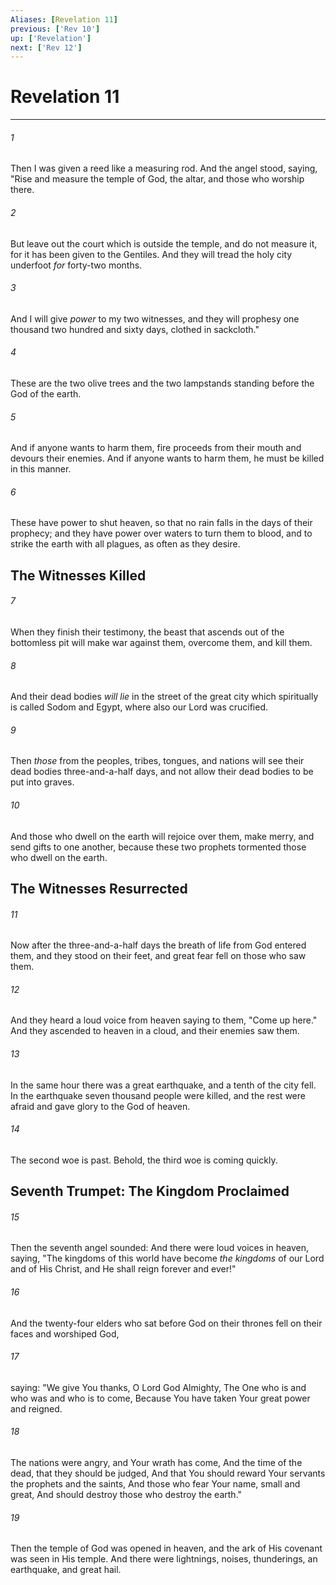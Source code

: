 ```yaml
---
Aliases: [Revelation 11]
previous: ['Rev 10']
up: ['Revelation']
next: ['Rev 12']
---
```

# Revelation 11

***


###### 1 
Then I was given a reed like a measuring rod. And the angel stood, saying, "Rise and measure the temple of God, the altar, and those who worship there. 

###### 2 
But leave out the court which is outside the temple, and do not measure it, for it has been given to the Gentiles. And they will tread the holy city underfoot _for_ forty-two months. 

###### 3 
And I will give _power_ to my two witnesses, and they will prophesy one thousand two hundred and sixty days, clothed in sackcloth." 

###### 4 
These are the two olive trees and the two lampstands standing before the God of the earth. 

###### 5 
And if anyone wants to harm them, fire proceeds from their mouth and devours their enemies. And if anyone wants to harm them, he must be killed in this manner. 

###### 6 
These have power to shut heaven, so that no rain falls in the days of their prophecy; and they have power over waters to turn them to blood, and to strike the earth with all plagues, as often as they desire.

## The Witnesses Killed 

###### 7 
When they finish their testimony, the beast that ascends out of the bottomless pit will make war against them, overcome them, and kill them. 

###### 8 
And their dead bodies _will lie_ in the street of the great city which spiritually is called Sodom and Egypt, where also our Lord was crucified. 

###### 9 
Then _those_ from the peoples, tribes, tongues, and nations will see their dead bodies three-and-a-half days, and not allow their dead bodies to be put into graves. 

###### 10 
And those who dwell on the earth will rejoice over them, make merry, and send gifts to one another, because these two prophets tormented those who dwell on the earth.

## The Witnesses Resurrected 

###### 11 
Now after the three-and-a-half days the breath of life from God entered them, and they stood on their feet, and great fear fell on those who saw them. 

###### 12 
And they heard a loud voice from heaven saying to them, "Come up here." And they ascended to heaven in a cloud, and their enemies saw them. 

###### 13 
In the same hour there was a great earthquake, and a tenth of the city fell. In the earthquake seven thousand people were killed, and the rest were afraid and gave glory to the God of heaven. 

###### 14 
The second woe is past. Behold, the third woe is coming quickly.

## Seventh Trumpet: The Kingdom Proclaimed 

###### 15 
Then the seventh angel sounded: And there were loud voices in heaven, saying, "The kingdoms of this world have become _the kingdoms_ of our Lord and of His Christ, and He shall reign forever and ever!" 

###### 16 
And the twenty-four elders who sat before God on their thrones fell on their faces and worshiped God, 

###### 17 
saying: "We give You thanks, O Lord God Almighty, The One who is and who was and who is to come, Because You have taken Your great power and reigned. 

###### 18 
The nations were angry, and Your wrath has come, And the time of the dead, that they should be judged, And that You should reward Your servants the prophets and the saints, And those who fear Your name, small and great, And should destroy those who destroy the earth." 

###### 19 
Then the temple of God was opened in heaven, and the ark of His covenant was seen in His temple. And there were lightnings, noises, thunderings, an earthquake, and great hail.
